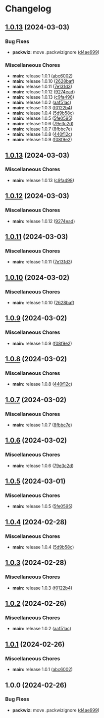 # Changelog

## [1.0.13](https://github.com/coppercore/skycraft1/compare/v1.0.13...v1.0.13) (2024-03-03)


### Bug Fixes

* **packwiz:** move .packwizignore ([d4ae999](https://github.com/coppercore/skycraft1/commit/d4ae999b6f0e9791ed6f0aafefeb84ab5af94b0d))


### Miscellaneous Chores

* **main:** release 1.0.1 ([abc6002](https://github.com/coppercore/skycraft1/commit/abc60022e233a70c5683e0f1a1fa2ca6304a49e0))
* **main:** release 1.0.10 ([2628baf](https://github.com/coppercore/skycraft1/commit/2628baf3191ee4d26fb8f4730e8595a5785907c1))
* **main:** release 1.0.11 ([7e131d3](https://github.com/coppercore/skycraft1/commit/7e131d3a7d7242e536ef7a3adda15ca93e88051a))
* **main:** release 1.0.12 ([9274ead](https://github.com/coppercore/skycraft1/commit/9274ead4332673f0f6f7eb552cca1f41b4efe6ba))
* **main:** release 1.0.13 ([c9fa498](https://github.com/coppercore/skycraft1/commit/c9fa498154311c9023efcd495906cce6cedc5114))
* **main:** release 1.0.2 ([aaf51ac](https://github.com/coppercore/skycraft1/commit/aaf51ac47b364f05b5f69308bd95e737876e8ef4))
* **main:** release 1.0.3 ([f0122b4](https://github.com/coppercore/skycraft1/commit/f0122b47fd0588e051bf429ad7083517a824e672))
* **main:** release 1.0.4 ([5d9b58c](https://github.com/coppercore/skycraft1/commit/5d9b58c2c2c3b87697b4acd9e6ca1dd19fee55d0))
* **main:** release 1.0.5 ([5fe0595](https://github.com/coppercore/skycraft1/commit/5fe05958d2bf987aacdf0724a336a3fa88a9c886))
* **main:** release 1.0.6 ([79e3c2d](https://github.com/coppercore/skycraft1/commit/79e3c2d340d97457f1a02abf842069e920e50260))
* **main:** release 1.0.7 ([8fbbc7e](https://github.com/coppercore/skycraft1/commit/8fbbc7e8f7906d3377296e8d462fbb56916f79e1))
* **main:** release 1.0.8 ([440f12c](https://github.com/coppercore/skycraft1/commit/440f12cc689594715883ac3c928d82166e173202))
* **main:** release 1.0.9 ([f08f9e2](https://github.com/coppercore/skycraft1/commit/f08f9e2aa17ad3d7670e769ea4dc95af70c68dc4))

## [1.0.13](https://github.com/Fauli1221/skycraft1/compare/v1.0.12...v1.0.13) (2024-03-03)


### Miscellaneous Chores

* **main:** release 1.0.13 ([c9fa498](https://github.com/Fauli1221/skycraft1/commit/c9fa498154311c9023efcd495906cce6cedc5114))

## [1.0.12](https://github.com/Fauli1221/skycraft1/compare/v1.0.11...v1.0.12) (2024-03-03)


### Miscellaneous Chores

* **main:** release 1.0.12 ([9274ead](https://github.com/Fauli1221/skycraft1/commit/9274ead4332673f0f6f7eb552cca1f41b4efe6ba))

## [1.0.11](https://github.com/Fauli1221/skycraft1/compare/v1.0.10...v1.0.11) (2024-03-03)


### Miscellaneous Chores

* **main:** release 1.0.11 ([7e131d3](https://github.com/Fauli1221/skycraft1/commit/7e131d3a7d7242e536ef7a3adda15ca93e88051a))

## [1.0.10](https://github.com/Fauli1221/skycraft1/compare/v1.0.9...v1.0.10) (2024-03-02)


### Miscellaneous Chores

* **main:** release 1.0.10 ([2628baf](https://github.com/Fauli1221/skycraft1/commit/2628baf3191ee4d26fb8f4730e8595a5785907c1))

## [1.0.9](https://github.com/Fauli1221/skycraft1/compare/v1.0.8...v1.0.9) (2024-03-02)


### Miscellaneous Chores

* **main:** release 1.0.9 ([f08f9e2](https://github.com/Fauli1221/skycraft1/commit/f08f9e2aa17ad3d7670e769ea4dc95af70c68dc4))

## [1.0.8](https://github.com/Fauli1221/skycraft1/compare/v1.0.7...v1.0.8) (2024-03-02)


### Miscellaneous Chores

* **main:** release 1.0.8 ([440f12c](https://github.com/Fauli1221/skycraft1/commit/440f12cc689594715883ac3c928d82166e173202))

## [1.0.7](https://github.com/Fauli1221/skycraft1/compare/v1.0.6...v1.0.7) (2024-03-02)


### Miscellaneous Chores

* **main:** release 1.0.7 ([8fbbc7e](https://github.com/Fauli1221/skycraft1/commit/8fbbc7e8f7906d3377296e8d462fbb56916f79e1))

## [1.0.6](https://github.com/Fauli1221/skycraft1/compare/v1.0.5...v1.0.6) (2024-03-02)


### Miscellaneous Chores

* **main:** release 1.0.6 ([79e3c2d](https://github.com/Fauli1221/skycraft1/commit/79e3c2d340d97457f1a02abf842069e920e50260))

## [1.0.5](https://github.com/Fauli1221/skycraft1/compare/v1.0.4...v1.0.5) (2024-03-01)


### Miscellaneous Chores

* **main:** release 1.0.5 ([5fe0595](https://github.com/Fauli1221/skycraft1/commit/5fe05958d2bf987aacdf0724a336a3fa88a9c886))

## [1.0.4](https://github.com/Fauli1221/skycraft1/compare/v1.0.3...v1.0.4) (2024-02-28)


### Miscellaneous Chores

* **main:** release 1.0.4 ([5d9b58c](https://github.com/Fauli1221/skycraft1/commit/5d9b58c2c2c3b87697b4acd9e6ca1dd19fee55d0))

## [1.0.3](https://github.com/Fauli1221/skycraft1/compare/v1.0.2...v1.0.3) (2024-02-28)


### Miscellaneous Chores

* **main:** release 1.0.3 ([f0122b4](https://github.com/Fauli1221/skycraft1/commit/f0122b47fd0588e051bf429ad7083517a824e672))

## [1.0.2](https://github.com/Fauli1221/skycraft1/compare/v1.0.1...v1.0.2) (2024-02-26)


### Miscellaneous Chores

* **main:** release 1.0.2 ([aaf51ac](https://github.com/Fauli1221/skycraft1/commit/aaf51ac47b364f05b5f69308bd95e737876e8ef4))

## [1.0.1](https://github.com/Fauli1221/skycraft1/compare/v1.0.0...v1.0.1) (2024-02-26)


### Miscellaneous Chores

* **main:** release 1.0.1 ([abc6002](https://github.com/Fauli1221/skycraft1/commit/abc60022e233a70c5683e0f1a1fa2ca6304a49e0))

## 1.0.0 (2024-02-26)


### Bug Fixes

* **packwiz:** move .packwizignore ([d4ae999](https://github.com/Fauli1221/skycraft1/commit/d4ae999b6f0e9791ed6f0aafefeb84ab5af94b0d))
